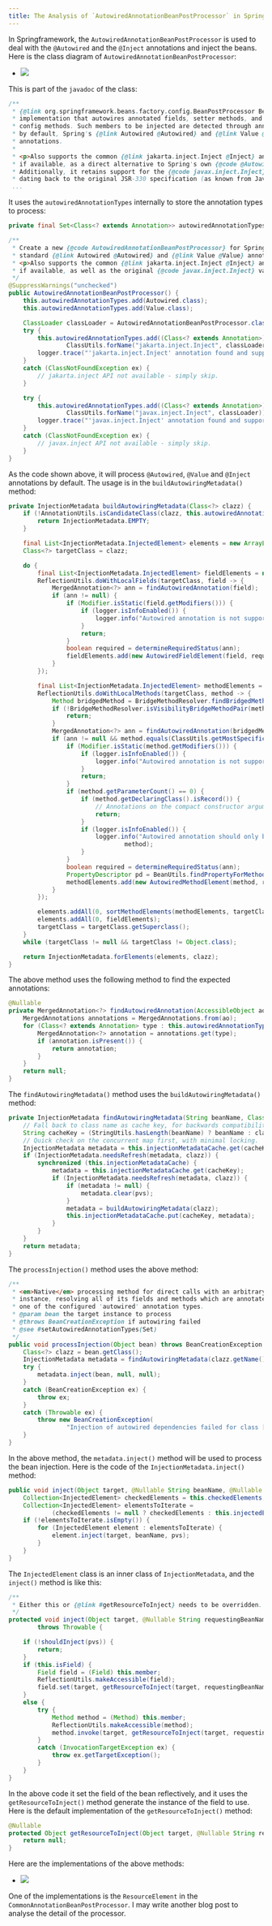 ```yaml
---
title: The Analysis of `AutowiredAnnotationBeanPostProcessor` in Springframework
---
```


In Springframework, the `AutowiredAnnotationBeanPostProcessor` is used to deal with the `@Autowired` and the `@Inject` annotations and inject the beans. Here is the class diagram of `AutowiredAnnotationBeanPostProcessor`:

- ![](https://raw.githubusercontent.com/liweinan/blogpics2024/main/0222/AutowiredAnnotationBeanPostProcessor.jpg)

This is part of the `javadoc` of the class:

```java
/**
 * {@link org.springframework.beans.factory.config.BeanPostProcessor BeanPostProcessor}
 * implementation that autowires annotated fields, setter methods, and arbitrary
 * config methods. Such members to be injected are detected through annotations:
 * by default, Spring's {@link Autowired @Autowired} and {@link Value @Value}
 * annotations.
 *
 * <p>Also supports the common {@link jakarta.inject.Inject @Inject} annotation,
 * if available, as a direct alternative to Spring's own {@code @Autowired}.
 * Additionally, it retains support for the {@code javax.inject.Inject} variant
 * dating back to the original JSR-330 specification (as known from Java EE 6-8).
 ...
```

It uses the `autowiredAnnotationTypes` internally to store the annotation types to process:


```java
private final Set<Class<? extends Annotation>> autowiredAnnotationTypes = CollectionUtils.newLinkedHashSet(4);

/**
 * Create a new {@code AutowiredAnnotationBeanPostProcessor} for Spring's
 * standard {@link Autowired @Autowired} and {@link Value @Value} annotations.
 * <p>Also supports the common {@link jakarta.inject.Inject @Inject} annotation,
 * if available, as well as the original {@code javax.inject.Inject} variant.
 */
@SuppressWarnings("unchecked")
public AutowiredAnnotationBeanPostProcessor() {
    this.autowiredAnnotationTypes.add(Autowired.class);
    this.autowiredAnnotationTypes.add(Value.class);

    ClassLoader classLoader = AutowiredAnnotationBeanPostProcessor.class.getClassLoader();
    try {
        this.autowiredAnnotationTypes.add((Class<? extends Annotation>)
                ClassUtils.forName("jakarta.inject.Inject", classLoader));
        logger.trace("'jakarta.inject.Inject' annotation found and supported for autowiring");
    }
    catch (ClassNotFoundException ex) {
        // jakarta.inject API not available - simply skip.
    }

    try {
        this.autowiredAnnotationTypes.add((Class<? extends Annotation>)
                ClassUtils.forName("javax.inject.Inject", classLoader));
        logger.trace("'javax.inject.Inject' annotation found and supported for autowiring");
    }
    catch (ClassNotFoundException ex) {
        // javax.inject API not available - simply skip.
    }
}
```

As the code shown above, it will process `@Autowired`, `@Value` and `@Inject` annotations by default. The usage is in the `buildAutowiringMetadata()` method:

```java
private InjectionMetadata buildAutowiringMetadata(Class<?> clazz) {
	if (!AnnotationUtils.isCandidateClass(clazz, this.autowiredAnnotationTypes)) {
		return InjectionMetadata.EMPTY;
	}

	final List<InjectionMetadata.InjectedElement> elements = new ArrayList<>();
	Class<?> targetClass = clazz;

	do {
		final List<InjectionMetadata.InjectedElement> fieldElements = new ArrayList<>();
		ReflectionUtils.doWithLocalFields(targetClass, field -> {
			MergedAnnotation<?> ann = findAutowiredAnnotation(field);
			if (ann != null) {
				if (Modifier.isStatic(field.getModifiers())) {
					if (logger.isInfoEnabled()) {
						logger.info("Autowired annotation is not supported on static fields: " + field);
					}
					return;
				}
				boolean required = determineRequiredStatus(ann);
				fieldElements.add(new AutowiredFieldElement(field, required));
			}
		});

		final List<InjectionMetadata.InjectedElement> methodElements = new ArrayList<>();
		ReflectionUtils.doWithLocalMethods(targetClass, method -> {
			Method bridgedMethod = BridgeMethodResolver.findBridgedMethod(method);
			if (!BridgeMethodResolver.isVisibilityBridgeMethodPair(method, bridgedMethod)) {
				return;
			}
			MergedAnnotation<?> ann = findAutowiredAnnotation(bridgedMethod);
			if (ann != null && method.equals(ClassUtils.getMostSpecificMethod(method, clazz))) {
				if (Modifier.isStatic(method.getModifiers())) {
					if (logger.isInfoEnabled()) {
						logger.info("Autowired annotation is not supported on static methods: " + method);
					}
					return;
				}
				if (method.getParameterCount() == 0) {
					if (method.getDeclaringClass().isRecord()) {
						// Annotations on the compact constructor arguments made available on accessors, ignoring.
						return;
					}
					if (logger.isInfoEnabled()) {
						logger.info("Autowired annotation should only be used on methods with parameters: " +
								method);
					}
				}
				boolean required = determineRequiredStatus(ann);
				PropertyDescriptor pd = BeanUtils.findPropertyForMethod(bridgedMethod, clazz);
				methodElements.add(new AutowiredMethodElement(method, required, pd));
			}
		});

		elements.addAll(0, sortMethodElements(methodElements, targetClass));
		elements.addAll(0, fieldElements);
		targetClass = targetClass.getSuperclass();
	}
	while (targetClass != null && targetClass != Object.class);

	return InjectionMetadata.forElements(elements, clazz);
}
```

The above method uses the following method to find the expected annotations:

```java
@Nullable
private MergedAnnotation<?> findAutowiredAnnotation(AccessibleObject ao) {
	MergedAnnotations annotations = MergedAnnotations.from(ao);
	for (Class<? extends Annotation> type : this.autowiredAnnotationTypes) {
		MergedAnnotation<?> annotation = annotations.get(type);
		if (annotation.isPresent()) {
			return annotation;
		}
	}
	return null;
}
```

The `findAutowiringMetadata()` method uses the `buildAutowiringMetadata()` method:

```java
private InjectionMetadata findAutowiringMetadata(String beanName, Class<?> clazz, @Nullable PropertyValues pvs) {
	// Fall back to class name as cache key, for backwards compatibility with custom callers.
	String cacheKey = (StringUtils.hasLength(beanName) ? beanName : clazz.getName());
	// Quick check on the concurrent map first, with minimal locking.
	InjectionMetadata metadata = this.injectionMetadataCache.get(cacheKey);
	if (InjectionMetadata.needsRefresh(metadata, clazz)) {
		synchronized (this.injectionMetadataCache) {
			metadata = this.injectionMetadataCache.get(cacheKey);
			if (InjectionMetadata.needsRefresh(metadata, clazz)) {
				if (metadata != null) {
					metadata.clear(pvs);
				}
				metadata = buildAutowiringMetadata(clazz);
				this.injectionMetadataCache.put(cacheKey, metadata);
			}
		}
	}
	return metadata;
}
```

The `processInjection()` method uses the above method:

```java
/**
 * <em>Native</em> processing method for direct calls with an arbitrary target
 * instance, resolving all of its fields and methods which are annotated with
 * one of the configured 'autowired' annotation types.
 * @param bean the target instance to process
 * @throws BeanCreationException if autowiring failed
 * @see #setAutowiredAnnotationTypes(Set)
 */
public void processInjection(Object bean) throws BeanCreationException {
	Class<?> clazz = bean.getClass();
	InjectionMetadata metadata = findAutowiringMetadata(clazz.getName(), clazz, null);
	try {
		metadata.inject(bean, null, null);
	}
	catch (BeanCreationException ex) {
		throw ex;
	}
	catch (Throwable ex) {
		throw new BeanCreationException(
				"Injection of autowired dependencies failed for class [" + clazz + "]", ex);
	}
}
```

In the above method, the `metadata.inject()` method will be used to process the bean injection. Here is the code of the `InjectionMetadata.inject()` method:

```java
public void inject(Object target, @Nullable String beanName, @Nullable PropertyValues pvs) throws Throwable {
    Collection<InjectedElement> checkedElements = this.checkedElements;
    Collection<InjectedElement> elementsToIterate =
            (checkedElements != null ? checkedElements : this.injectedElements);
    if (!elementsToIterate.isEmpty()) {
        for (InjectedElement element : elementsToIterate) {
            element.inject(target, beanName, pvs);
        }
    }
}
```

The `InjectedElement` class is an inner class of `InjectionMetadata`, and the `inject()` method is like this:

```java
/**
 * Either this or {@link #getResourceToInject} needs to be overridden.
 */
protected void inject(Object target, @Nullable String requestingBeanName, @Nullable PropertyValues pvs)
		throws Throwable {

	if (!shouldInject(pvs)) {
		return;
	}
	if (this.isField) {
		Field field = (Field) this.member;
		ReflectionUtils.makeAccessible(field);
		field.set(target, getResourceToInject(target, requestingBeanName));
	}
	else {
		try {
			Method method = (Method) this.member;
			ReflectionUtils.makeAccessible(method);
			method.invoke(target, getResourceToInject(target, requestingBeanName));
		}
		catch (InvocationTargetException ex) {
			throw ex.getTargetException();
		}
	}
}
```

In the above code it set the field of the bean reflectively, and it uses the `getResourceToInject()` method generate the instance of the field to use. Here is the default implementation of the `getResourceToInject()` method:

```java
@Nullable
protected Object getResourceToInject(Object target, @Nullable String requestingBeanName) {
    return null;
}
```

Here are the implementations of the above methods:

- ![](https://raw.githubusercontent.com/liweinan/blogpics2024/main/0222/InjectedElements.png)


One of the implementations is the `ResourceElement` in the `CommonAnnotationBeanPostProcessor`. I may write another blog post to analyse the detail of the processor.
 


